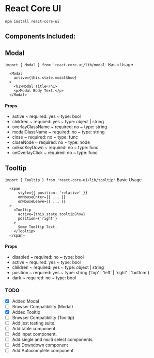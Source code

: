 # React Core UI

`npm install react-core-ui`

## Components Included:
## Modal
`import { Modal } from 'react-core-ui/lib/modal'`
Basic Usage
```
  <Modal
    active={this.state.modalShow}
  >
    <h1>Modal Title</h1>
    <p>Modal Body Text.</p>
  </Modal>
```
#### Props
  - active ~ required: yes ~ type: bool
  - children ~ required: yes ~ type: object | string
  - overlayClassName ~ required: no ~ type: string
  - modalClassName ~ required: no ~ type: string
  - close ~ required: no ~ type: func
  - closeNode ~ required: no ~ type: node
  - onEscKeyDown ~ required: no ~ type: func
  - onOverlayClick ~ required: no ~ type: func
## Tooltip
`import { Tooltip } from 'react-core-ui/lib/tooltip'`
Basic Usage
```
  <span
      style={{ position: 'relative' }}
      onMouseEnter={{ ... }}
      onMouseLeave={{ ... }}
  >
    <Tooltip
      active={this.state.tooltipShow}
      position={'right'}
    >
      Some Tooltip Text.
    </Tooltip>
  </span>
```
#### Props
  - disabled ~ required: no ~ type: bool
  - active ~ required: yes ~ type: bool
  - children ~ required: yes ~ type: object | string
  - position ~ required: yes ~ type: string ('top' | 'left' | 'right' | 'bottom')
  - dark ~ required: no ~ type: bool

### TODO
- [x] Added Modal
- [ ] Browser Compatibility (Modal)
- [x] Added Tooltip
- [ ] Browser Compatibility (Tooltip)
- [ ] Add jest testing suite.
- [ ] Add table component.
- [ ] Add input component.
- [ ] Add single and multi select components.
- [ ] Add Downdown component
- [ ] Add Autocomplete component
